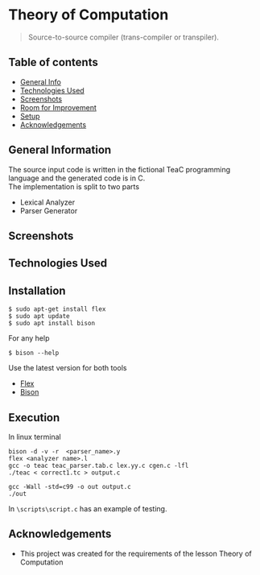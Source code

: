 # Theory of Computation
> Source-to-source compiler (trans-compiler or transpiler).
## Table of contents
* [General Info](#general-information)
* [Technologies Used](#technologies-used)
* [Screenshots](#screenshots)
* [Room for Improvement](#room-for-improvement)
* [Setup](#setup)
* [Acknowledgements](#acknowledgements)

## General Information
The source input code is written in the fictional TeaC programming language and the generated code
is in C. <br>
The implementation is split to two parts
* Lexical Analyzer
* Parser Generator


## Screenshots


## Technologies Used


## Installation
```
$ sudo apt-get install flex
$ sudo apt update
$ sudo apt install bison
```
For any help 
```
$ bison --help
```
Use the latest version for both tools <br>
* [Flex](https://github.com/westes/flex) 
* [Bison](https://github.com/akimd/bison)


## Execution
In linux terminal
```
bison -d -v -r  <parser_name>.y
flex <analyzer name>.l
gcc -o teac teac_parser.tab.c lex.yy.c cgen.c -lfl
./teac < correct1.tc > output.c

gcc -Wall -std=c99 -o out output.c
./out
```
In `\scripts\script.c` has an example of testing.

## Acknowledgements
- This project was created for the requirements of the lesson Theory of Computation


